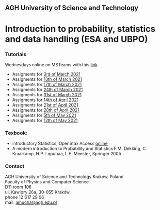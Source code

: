## AGH University of Science and Technology
# Introduction to probability, statistics and data handling (ESA and UBPO)

### Tutorials
Wednesdays online on MSTeams with this [link](https://teams.microsoft.com/l/team/19%3a3c0831d29f6b49dd8754afb0863cb075%40thread.tacv2/conversations?groupId=e08470b9-ecc7-42d5-90c9-cb1af728379f&tenantId=80b1033f-21e0-4a82-bbc0-f05fdccd3bc8) 

- Assigments for [3rd of March 2021](/FILES/Tutorial_1.pdf) 
- Assigments for [10th of March 2021](/FILES/Tutorial_2.pdf) 
- Assigments for [17th of March 2021](/FILES/Tutorial_3.pdf)
- Assigments for [24th of March 2021](/FILES/Tutorial_3.pdf)
- Assigments for [31st of March 2021](/FILES/Tutorial_3.pdf)
- Assigments for [14th of April 2021](/FILES/Tutorial_4.pdf) 
- Assigments for [21st of April 2021](/FILES/Tutorial_5.pdf) 
- Assigments for [28th of April 2021](/FILES/Tutorial_6.pdf) 
- Assigments for [5th of May 2021](/FILES/Tutorial_6.pdf) 
- Assigments for [12th of May 2021](/FILES/Tutorial_7.pdf) 



### Texbook: 
- Introductory Statistics, OpenStax Access [online](https://openstax.org/details/introductory-statistics)
- A modern introduction to Probability and Statistics F.M. Dekking, C. Kraaikamp, H.P. Lopuhaa, L.E. Meester, Springer 2005

### Contact
AGH University of Science and Technology Kraków, Poland <br>
Faculty of Physics and Computer Science <br>
D11 room 106 <br>
ul. Kawiory 26a, 30-055 Kraków <br>
phone 12 617 29 96 <br>
mail: amucha@agh.edu.pl

